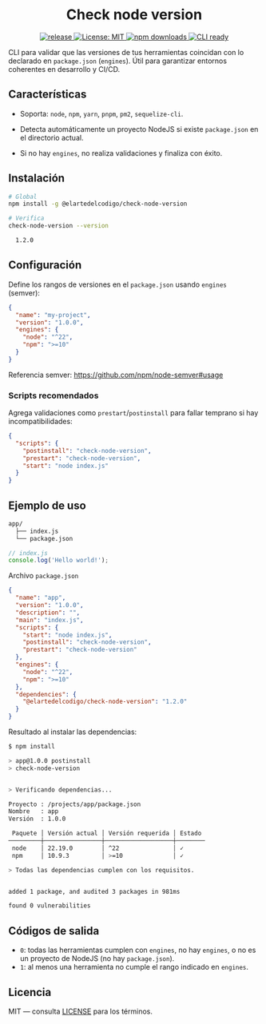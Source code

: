 <h1 align="center">Check node version</h1>

<p align="center">
  <a href="https://github.com/ElArteDelCodigo/check-node-version/releases">
    <img src="https://img.shields.io/github/v/release/ElArteDelCodigo/check-node-version" alt="release">
  </a>
  <a href="https://github.com/ElArteDelCodigo/check-node-version/blob/main/LICENSE">
    <img src="https://img.shields.io/github/license/ElArteDelCodigo/check-node-version" alt="License: MIT" />
  </a>
  <a href="https://www.npmjs.com/package/@elartedelcodigo/check-node-version">
    <img src="https://img.shields.io/npm/dm/%40elartedelcodigo%2Fcheck-node-version" alt="npm downloads" />
  </a>
  <a href="#uso">
    <img src="https://img.shields.io/badge/CLI-ready-success" alt="CLI ready" />
  </a>
</p>

CLI para validar que las versiones de tus herramientas coincidan con lo declarado en `package.json` (`engines`). Útil para garantizar entornos coherentes en desarrollo y CI/CD.

## Características

- Soporta: `node`, `npm`, `yarn`, `pnpm`, `pm2`, `sequelize-cli`.

- Detecta automáticamente un proyecto NodeJS si existe `package.json` en el directorio actual.

- Si no hay `engines`, no realiza validaciones y finaliza con éxito.

## Instalación

```bash
# Global
npm install -g @elartedelcodigo/check-node-version

# Verifica
check-node-version --version

  1.2.0
```

## Configuración

Define los rangos de versiones en el `package.json` usando `engines` (semver):

```json
{
  "name": "my-project",
  "version": "1.0.0",
  "engines": {
    "node": "^22",
    "npm": ">=10"
  }
}
```

Referencia semver: https://github.com/npm/node-semver#usage

### Scripts recomendados

Agrega validaciones como `prestart`/`postinstall` para fallar temprano si hay incompatibilidades:

```json
{
  "scripts": {
    "postinstall": "check-node-version",
    "prestart": "check-node-version",
    "start": "node index.js"
  }
}
```

## Ejemplo de uso

```txt
app/
  ├── index.js
  └── package.json
```

```js
// index.js
console.log('Hello world!');
```

Archivo `package.json`

```json
{
  "name": "app",
  "version": "1.0.0",
  "description": "",
  "main": "index.js",
  "scripts": {
    "start": "node index.js",
    "postinstall": "check-node-version",
    "prestart": "check-node-version"
  },
  "engines": {
    "node": "^22",
    "npm": ">=10"
  },
  "dependencies": {
    "@elartedelcodigo/check-node-version": "1.2.0"
  }
}
```

Resultado al instalar las dependencias:

```bash
$ npm install

> app@1.0.0 postinstall
> check-node-version


> Verificando dependencias...

Proyecto : /projects/app/package.json
Nombre   : app
Versión  : 1.0.0

 Paquete │ Versión actual │ Versión requerida │ Estado
─────────┼────────────────┼───────────────────┼────────
 node    │ 22.19.0        │ ^22               │ ✓
 npm     │ 10.9.3         │ >=10              │ ✓

> Todas las dependencias cumplen con los requisitos.


added 1 package, and audited 3 packages in 981ms

found 0 vulnerabilities

```

## Códigos de salida

- `0`: todas las herramientas cumplen con `engines`, no hay `engines`, o no es un proyecto de NodeJS (no hay `package.json`).
- `1`: al menos una herramienta no cumple el rango indicado en `engines`.

## Licencia

MIT — consulta [LICENSE](./LICENSE) para los términos.
